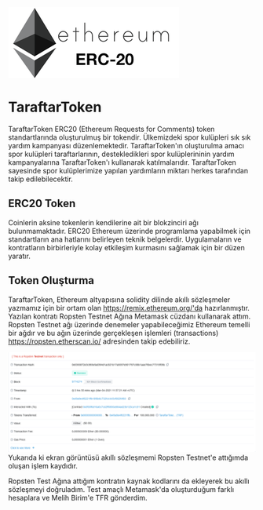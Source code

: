 ![ERC20](https://github.com/Emre81/TaraftarToken/blob/main/Readme%20Images/ERC20.png)
# TaraftarToken
TaraftarToken ERC20 (Ethereum Requests for Comments) token standartlarında oluşturulmuş bir tokendir. Ülkemizdeki spor kulüpleri sık sık yardım kampanyası düzenlemektedir. TaraftarToken'ın oluşturulma amacı spor kulüpleri taraftarlarının, destekledikleri spor kulüplerininin yardım kampanyalarına TaraftarToken'ı kullanarak katılmalarıdır. TaraftarToken sayesinde spor kulüplerimize yapılan yardımların miktarı herkes tarafından takip edilebilecektir. 
## ERC20 Token
Coinlerin aksine tokenlerin kendilerine ait bir blokzinciri ağı bulunmamaktadır. ERC20 Ethereum üzerinde programlama yapabilmek için standartların ana hatlarını belirleyen teknik belgelerdir. Uygulamaların ve kontratların birbirleriyle kolay etkileşim kurmasını sağlamak için bir düzen yaratır. 

## Token Oluşturma

TaraftarToken, Ethereum altyapısına solidity dilinde akıllı sözleşmeler yazmamız için bir ortam olan https://remix.ethereum.org/'da hazırlanmıştır. Yazılan kontratı Ropsten Testnet Ağına Metamask cüzdanı kullanarak attım. Ropsten Testnet ağı üzerinde denemeler yapabileceğimiz Ethereum temelli bir ağdır ve bu ağın üzerinde gerçekleşen işlemleri (transactions) https://ropsten.etherscan.io/ adresinden takip edebiliriz.

![Transaction](https://github.com/Emre81/TaraftarToken/blob/main/Readme%20Images/Contract_Transaction.png)
Yukarıda ki ekran görüntüsü akıllı sözleşmemi Ropsten Testnet'e attığımda oluşan işlem kaydıdır.

Ropsten Test Ağına attığım kontratın kaynak kodlarını da ekleyerek bu akıllı sözleşmeyi doğruladım. Test amaçlı Metamask'da oluşturduğum farklı hesaplara ve Melih Birim'e TFR gönderdim. 
